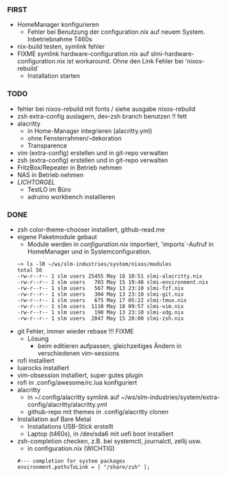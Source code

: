 ### FIRST
- HomeManager konfigurieren
  - Fehler bei Benutzung der configuration.nix auf neuem System. Inbetriebnahme T460s
- nix-build testen, symlink fehler
- FIXME symlink hardware-configuration.nix auf slmi-hardware-configuration.nix ist workaround. Ohne den Link Fehler bei 'nixos-rebuild\`
  - Installation starten
### TODO
- fehler bei nixos-rebuild mit fonts / siehe ausgabe nixos-rebuild
- zsh extra-config auslagern, dev-zsh branch benutzen !! fett
- alacritty
  - in Home-Manager integrieren (alacritty.yml)
  - ohne Fensterrahmen/-dekoration
  - Transparence
- vim (extra-config) erstellen und in git-repo verwalten
- zsh (extra-config) erstellen und in git-repo verwalten
- FritzBox/Repeater in Betrieb nehmen
- NAS in Betrieb nehmen
- *LICHTORGEL*
  - TestLO im Büro
  - adruino workbench installieren
### DONE
- zsh color-theme-chooser installiert, github-read.me
- eigene Paketmodule gebaut
  - Module werden in *configuration.nix* importiert, 'imports\`-Aufruf in HomeManager und in Systemconfiguration.
  ```
  ~> ls -lR ~/ws/slm-industries/system/nixos/modules
  total 56
  -rw-r--r-- 1 slm users 25455 May 18 10:51 slmi-alacritty.nix
  -rw-r--r-- 1 slm users   703 May 15 19:48 slmi-environment.nix
  -rw-r--r-- 1 slm users   567 May 13 23:10 slmi-fzf.nix
  -rw-r--r-- 1 slm users   304 May 13 23:10 slmi-git.nix
  -rw-r--r-- 1 slm users   675 May 17 05:22 slmi-tmux.nix
  -rw-r--r-- 1 slm users  1110 May 18 09:57 slmi-vim.nix
  -rw-r--r-- 1 slm users   190 May 13 23:10 slmi-xdg.nix
  -rw-r--r-- 1 slm users  2847 May 15 20:00 slmi-zsh.nix
  ```
- git Fehler, immer wieder rebase !!! FIXME
  - Lösung
    - beim editieren aufpassen, gleichzeitiges Ändern in verschiedenen vim-sessions
- rofi installiert
- luarocks installiert
- vim-obsession installiert, super gutes plugin
- rofi in .config/awesome/rc.lua konfiguriert
- alacritty
  - in ~/.config/alacritty symlink auf ~/ws/slm-industries/system/extra-config/alacritty/alacritty.yml
  - github-repo mit themes in .config/alacritty clonen
- Installation auf Bare Metal
  - Installations USB-Stick erstellt
  - Laptop (t460s), in /dev/sda6 mit uefi boot installiert
- zsh-completion checken, z.B. bei systemctl, journalctl, zellij usw.
  - in configuration.nix (WICHTIG)
  ```
  #--- completion for system packages
  environment.pathsToLink = [ "/share/zsh" ];
  ```
